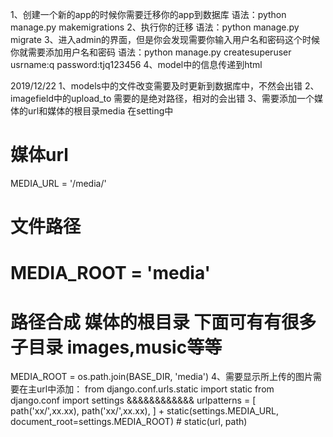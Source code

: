 1、创建一个新的app的时候你需要迁移你的app到数据库
语法：python manage.py makemigrations
2、执行你的迁移
语法：python manage.py migrate
3、进入admin的界面，但是你会发现需要你输入用户名和密码这个时候你就需要添加用户名和密码
语法：python manage.py createsuperuser
usrname:q
password:tjq123456
4、model中的信息传递到html

2019/12/22
1、models中的文件改变需要及时更新到数据库中，不然会出错
2、imagefield中的upload_to 需要的是绝对路径，相对的会出错
3、需要添加一个媒体的url和媒体的根目录media 在setting中
# 媒体url
MEDIA_URL = '/media/'
# 文件路径
# MEDIA_ROOT = 'media'
# 路径合成 媒体的根目录 下面可有有很多子目录 images,music等等
MEDIA_ROOT = os.path.join(BASE_DIR, 'media')
4、需要显示所上传的图片需要在主url中添加：
from django.conf.urls.static import static
from django.conf import settings
&&&&&&&&&&&&
urlpatterns = [
    path('xx/',xx.xx),
    path('xx/',xx.xx),
] + static(settings.MEDIA_URL, document_root=settings.MEDIA_ROOT)	# static(url, path)
